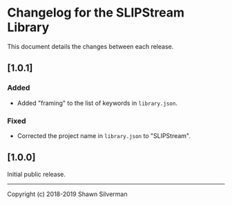 # Changelog for the SLIPStream Library

This document details the changes between each release.

## [1.0.1]

### Added
* Added "framing" to the list of keywords in `library.json`.

### Fixed
* Corrected the project name in `library.json` to "SLIPStream".

## [1.0.0]

Initial public release.

---

Copyright (c) 2018-2019 Shawn Silverman
